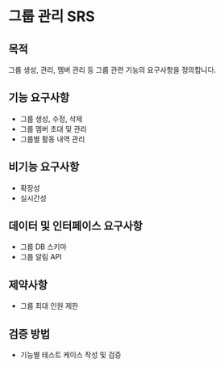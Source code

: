 # 그룹 관리 SRS

## 목적
그룹 생성, 관리, 멤버 관리 등 그룹 관련 기능의 요구사항을 정의합니다.

## 기능 요구사항
- 그룹 생성, 수정, 삭제
- 그룹 멤버 초대 및 관리
- 그룹별 활동 내역 관리

## 비기능 요구사항
- 확장성
- 실시간성

## 데이터 및 인터페이스 요구사항
- 그룹 DB 스키마
- 그룹 알림 API

## 제약사항
- 그룹 최대 인원 제한

## 검증 방법
- 기능별 테스트 케이스 작성 및 검증
